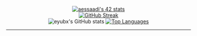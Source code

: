 <div align="center">
<a href="https://github.com/oakoudad/badge42"><img src="https://badge.mediaplus.ma/binary/aessaadi" alt="aessaadi's 42 stats" /></a>
</div>

<div align="center">
  <a href="https://git.io/streak-stats">
    <img src="https://streak-stats.demolab.com?user=eyubx&theme=dark&type=png" alt="GitHub Streak" />
  </a>
</div>

<div align="center">
  <img src="https://github-readme-stats.vercel.app/api?username=eyubx&show_icons=true&theme=jolly" alt="eyubx's GitHub stats" />
  <a href="https://github.com/About-Me/github-readme-stats">
    <img src="https://github-readme-stats.vercel.app/api/top-langs/?username=eyubx&theme=jolly" alt="Top Languages" />
  </a>
</div>

<hr>
